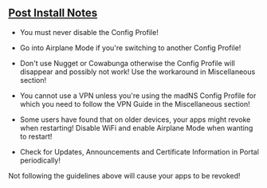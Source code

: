 ## [Post Install Notes](accent://)

- You must never disable the Config Profile!

- Go into Airplane Mode if you're switching to another Config Profile!

- Don't use Nugget or Cowabunga otherwise the Config Profile will disappear and possibly not work! Use the workaround in Miscellaneous section!

- You cannot use a VPN unless you're using the madNS Config Profile for which you need to follow the VPN Guide in the Miscellaneous section!

- Some users have found that on older devices, your apps might revoke when restarting! Disable WiFi and enable Airplane Mode when wanting to restart!

- Check for Updates, Announcements and Certificate Information in Portal periodically!

Not following the guidelines above will cause your apps to be revoked!
